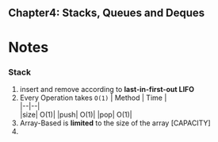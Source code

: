 ## Chapter4: Stacks, Queues and Deques

# Notes

### Stack 
1. insert and remove according to **last-in-first-out LIFO**
2. Every Operation takes `O(1)`
   | Method | Time |   
   |--|--|  
   |size| O(1)|
   |push| O(1)|
   |pop| O(1)|
3. Array-Based is **limited** to the size of the array [CAPACITY]
4. 